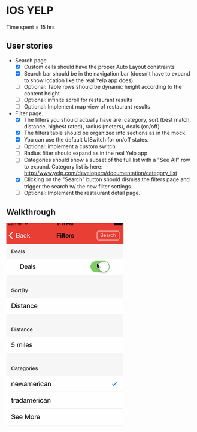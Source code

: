 # IOS YELP
Time spent = 15 hrs

## User stories

* Search page
  * [x] Custom cells should have the proper Auto Layout constraints
  * [x] Search bar should be in the navigation bar (doesn't have to expand to show location like the real Yelp app does).
  * [ ] Optional: Table rows should be dynamic height according to the content height
  * [ ] Optional: infinite scroll for restaurant results
  * [ ] Optional: Implement map view of restaurant results
* Filter page. 
  * [x] The filters you should actually have are: category, sort (best match, distance, highest rated), radius (meters), deals (on/off).
  * [x] The filters table should be organized into sections as in the mock.
  * [x] You can use the default UISwitch for on/off states. 
  * [ ] Optional: implement a custom switch
  * [ ] Radius filter should expand as in the real Yelp app
  * [ ] Categories should show a subset of the full list with a "See All" row to expand. Category list is here: http://www.yelp.com/developers/documentation/category_list
  * [x] Clicking on the "Search" button should dismiss the filters page and trigger the search w/ the new filter settings.
  * [ ] Optional: Implement the restaurant detail page.

## Walkthrough
![demo](Yelp.gif)
